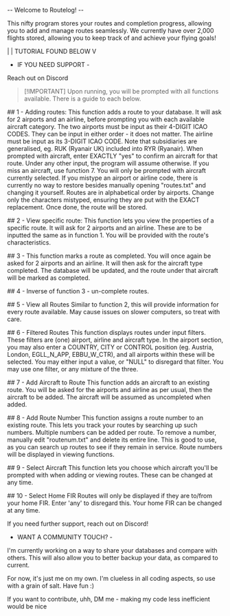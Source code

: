 -- Welcome to Routelog! --

This nifty program stores your routes and completion progress, allowing you to add and manage routes seamlessly.
We currently have over 2,000 flights stored, allowing you to keep track of and achieve your flying goals!





|
|   TUTORIAL FOUND BELOW
V





* IF YOU NEED SUPPORT -

Reach out on Discord







> \[!IMPORTANT]
Upon running, you will be prompted with all functions available. There is a guide to each below.

\## 1 - Adding routes:
This function adds a route to your database. It will ask for 2 airports and an airline, before prompting you with each available aircraft category.
The two airports must be input as their 4-DIGIT ICAO CODES. They can be input in either order - it does not matter.
The airline must be input as its 3-DIGIT ICAO CODE. Note that subsidiaries are generalised, eg. RUK (Ryanair UK) included into RYR (Ryanair).
When prompted with aircraft, enter EXACTLY "yes" to confirm an aircraft for that route. Under any other input, the program will assume otherwise. If you miss an aircraft, use function 7.
You will only be prompted with aircraft currently selected.
If you mistype an airport or airline code, there is currently no way to restore besides manually opening "routes.txt" and changing it yourself. Routes are in alphabetical order by airports.
Change only the characters mistyped, ensuring they are put with the EXACT replacement.
Once done, the route will be stored.

\## 2 - View specific route:
This function lets you view the properties of a specific route. It will ask for 2 airports and an airline. These are to be inputted the same as in function 1.
You will be provided with the route's characteristics.

\## 3 - This function marks a route as completed. You will once again be asked for 2 airports and an airline. It will then ask for the aircraft type completed.
The database will be updated, and the route under that aircraft will be marked as completed.

\## 4 - Inverse of function 3 - un-complete routes.

\## 5 - View all Routes
Similar to function 2, this will provide information for every route available. May cause issues on slower computers, so treat with care.

\## 6 - Filtered Routes
This function displays routes under input filters. These filters are (one) airport, airline and aircraft type.
In the airport section, you may also enter a COUNTRY, CITY or CONTROL position (eg. Austria, London, EGLL\_N\_APP, EBBU\_W\_CTR), and all airports within these will be selected.
You may either input a value, or "NULL" to disregard that filter. You may use one filter, or any mixture of the three.

\## 7 - Add Aircraft to Route
This function adds an aircraft to an existing route.
You will be asked for the airports and airline as per usual, then the aircraft to be added. The aircraft will be assumed as uncompleted when added.

\## 8 - Add Route Number
This function assigns a route number to an existing route. This lets you track your routes by searching up such numbers.
Multiple numbers can be added per route. To remove a number, manually edit "routenum.txt" and delete its entire line.
This is good to use, as you can search up routes to see if they remain in service. Route numbers will be displayed in viewing functions.

\## 9 - Select Aircraft
This function lets you choose which aircraft you'll be prompted with when adding or viewing routes. These can be changed at any time.

\## 10 - Select Home FIR
Routes will only be displayed if they are to/from your home FIR. Enter 'any' to disregard this. Your home FIR can be changed at any time.



If you need further support, reach out on Discord!







* WANT A COMMUNITY TOUCH? -

I'm currently working on a way to share your databases and compare with others. This will also allow you to better backup your data, as compared to current.





For now, it's just me on my own. I'm clueless in all coding aspects, so use with a grain of salt. Have fun :)

If you want to contribute, uhh, DM me - making my code less inefficient would be nice

